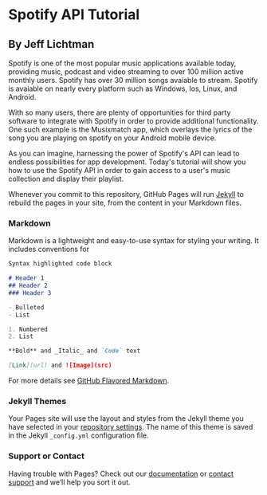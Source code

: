 # Spotify API Tutorial
## By Jeff Lichtman

Spotify is one of the most popular music applications available today, providing music, podcast and video streaming to over 100 million active monthly users. Spotify has over 30 million songs avaiable to stream. Spotify is avaiable on nearly every platform such as Windows, Ios, Linux, and Android.  

With so many users, there are plenty of opportunities for third party software to integrate with Spotify in order to provide additional functionality. One such example is the Musixmatch app, which overlays the lyrics of the song you are playing on spotify on your Android mobile device.

As you can imagine, harnessing the power of Spotify's API can lead to endless possibilities for app development. Today's tutorial will show you how to use the Spotify API in order to gain access to a user's music collection and display their playlist.

Whenever you commit to this repository, GitHub Pages will run [Jekyll](https://jekyllrb.com/) to rebuild the pages in your site, from the content in your Markdown files.

### Markdown

Markdown is a lightweight and easy-to-use syntax for styling your writing. It includes conventions for

```markdown
Syntax highlighted code block

# Header 1
## Header 2
### Header 3

- Bulleted
- List

1. Numbered
2. List

**Bold** and _Italic_ and `Code` text

[Link](url) and ![Image](src)
```

For more details see [GitHub Flavored Markdown](https://guides.github.com/features/mastering-markdown/).

### Jekyll Themes

Your Pages site will use the layout and styles from the Jekyll theme you have selected in your [repository settings](https://github.com/Licktopia/licktopia.github.io/settings). The name of this theme is saved in the Jekyll `_config.yml` configuration file.

### Support or Contact

Having trouble with Pages? Check out our [documentation](https://help.github.com/categories/github-pages-basics/) or [contact support](https://github.com/contact) and we’ll help you sort it out.
